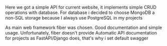 Here we got a simple API for current website, it implements simple CRUD operations with database. 
For database i decided to choose MongoDB a non-SQL storage because I always use PostgreSQL in my projects 

As main web framework fiber was chosen. Good documentation and simple usage. 
Unfortunately, fiber doesn't provide Automatic API documentation for projects as FastAPI/Django does, that's why i set default swagger 